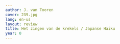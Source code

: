 ```yaml
---
author: J. van Tooren
cover: 239.jpg
lang: en-us
layout: review
title: Het zingen van de krekels / Japanse Haiku
year: 0
---
```

